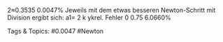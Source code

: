 2≈0.3535 0.0047%
Jeweils mit dem etwas besseren Newton-Schritt mit Division ergibt sich:
a1= 2
k ykrel. Fehler
0 0.75 6.0660%

   Tags & Topics:
   #0.0047
   #Newton